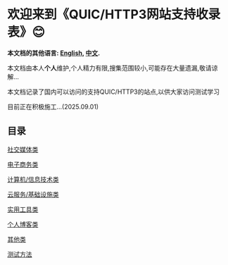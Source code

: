 # 欢迎来到《QUIC/HTTP3网站支持收录表》😊

**本文档的其他语言: [English](README_en.md), [中文](README.md).**

本文档由本人**个人**维护,个人精力有限,搜集范围较小,可能存在大量遗漏,敬请谅解...

本文档记录了国内可以访问的支持QUIC/HTTP3的站点,以供大家访问测试学习

目前正在积极施工...(2025.09.01)


## 目录

[社交媒体类](Social-Media.md)

[电子商务类](Electronic-Commerce.md)

[计算机/信息技术类](CS-IT.md)

[云服务/基础设施类](Cloud-Services.md)

[实用工具类](Tool.md)

[个人博客类](Personal-Blog.md)

[其他类](Other.md)

[测试方法](Test-method.md)

